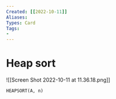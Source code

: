 ```yaml
---
Created: [[2022-10-11]]
Aliases: 
Types: Card
Tags: 
- 
---
```

# Heap sort
![[Screen Shot 2022-10-11 at 11.36.18.png]]
```Pseudocode
HEAPSORT(A, n)

```
